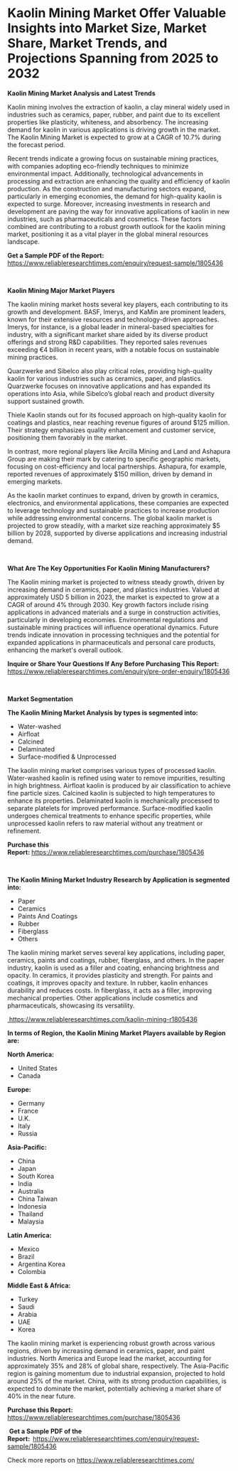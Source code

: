 <p><h1>Kaolin Mining Market Offer Valuable Insights into Market Size, Market Share, Market Trends, and Projections Spanning from 2025 to 2032</h1></p><p><strong>Kaolin Mining Market Analysis and Latest Trends</strong></p>
<p><p>Kaolin mining involves the extraction of kaolin, a clay mineral widely used in industries such as ceramics, paper, rubber, and paint due to its excellent properties like plasticity, whiteness, and absorbency. The increasing demand for kaolin in various applications is driving growth in the market. The Kaolin Mining Market is expected to grow at a CAGR of 10.7% during the forecast period. </p><p>Recent trends indicate a growing focus on sustainable mining practices, with companies adopting eco-friendly techniques to minimize environmental impact. Additionally, technological advancements in processing and extraction are enhancing the quality and efficiency of kaolin production. As the construction and manufacturing sectors expand, particularly in emerging economies, the demand for high-quality kaolin is expected to surge. Moreover, increasing investments in research and development are paving the way for innovative applications of kaolin in new industries, such as pharmaceuticals and cosmetics. These factors combined are contributing to a robust growth outlook for the kaolin mining market, positioning it as a vital player in the global mineral resources landscape.</p></p>
<p><strong>Get a Sample PDF of the Report:&nbsp;</strong> <a href="https://www.reliableresearchtimes.com/enquiry/request-sample/1805436?utm_campaign=3016&utm_medium=2&utm_source=Github&utm_content=ia&utm_term=10032025&utm_id=kaolin-mining">https://www.reliableresearchtimes.com/enquiry/request-sample/1805436</a></p>
<p>&nbsp;</p>
<p><strong>Kaolin Mining Major Market Players</strong></p>
<p><p>The kaolin mining market hosts several key players, each contributing to its growth and development. BASF, Imerys, and KaMin are prominent leaders, known for their extensive resources and technology-driven approaches. Imerys, for instance, is a global leader in mineral-based specialties for industry, with a significant market share aided by its diverse product offerings and strong R&D capabilities. They reported sales revenues exceeding €4 billion in recent years, with a notable focus on sustainable mining practices.</p><p>Quarzwerke and Sibelco also play critical roles, providing high-quality kaolin for various industries such as ceramics, paper, and plastics. Quarzwerke focuses on innovative applications and has expanded its operations into Asia, while Sibelco’s global reach and product diversity support sustained growth.</p><p>Thiele Kaolin stands out for its focused approach on high-quality kaolin for coatings and plastics, near reaching revenue figures of around $125 million. Their strategy emphasizes quality enhancement and customer service, positioning them favorably in the market.</p><p>In contrast, more regional players like Arcilla Mining and Land and Ashapura Group are making their mark by catering to specific geographic markets, focusing on cost-efficiency and local partnerships. Ashapura, for example, reported revenues of approximately $150 million, driven by demand in emerging markets.</p><p>As the kaolin market continues to expand, driven by growth in ceramics, electronics, and environmental applications, these companies are expected to leverage technology and sustainable practices to increase production while addressing environmental concerns. The global kaolin market is projected to grow steadily, with a market size reaching approximately $5 billion by 2028, supported by diverse applications and increasing industrial demand.</p></p>
<p>&nbsp;</p>
<p><strong>What Are The Key Opportunities For Kaolin Mining Manufacturers?</strong></p>
<p><p>The Kaolin mining market is projected to witness steady growth, driven by increasing demand in ceramics, paper, and plastics industries. Valued at approximately USD 5 billion in 2023, the market is expected to grow at a CAGR of around 4% through 2030. Key growth factors include rising applications in advanced materials and a surge in construction activities, particularly in developing economies. Environmental regulations and sustainable mining practices will influence operational dynamics. Future trends indicate innovation in processing techniques and the potential for expanded applications in pharmaceuticals and personal care products, enhancing the market's overall outlook.</p></p>
<p><strong>Inquire or Share Your Questions If Any Before Purchasing This Report:</strong> <a href="https://www.reliableresearchtimes.com/enquiry/pre-order-enquiry/1805436?utm_campaign=3016&utm_medium=2&utm_source=Github&utm_content=ia&utm_term=10032025&utm_id=kaolin-mining">https://www.reliableresearchtimes.com/enquiry/pre-order-enquiry/1805436</a></p>
<p>&nbsp;</p>
<p><strong>Market Segmentation</strong></p>
<p><strong>The Kaolin Mining Market Analysis by types is segmented into:</strong></p>
<p><ul><li>Water-washed</li><li>Airfloat</li><li>Calcined</li><li>Delaminated</li><li>Surface-modified & Unprocessed</li></ul></p>
<p><p>The kaolin mining market comprises various types of processed kaolin. Water-washed kaolin is refined using water to remove impurities, resulting in high brightness. Airfloat kaolin is produced by air classification to achieve fine particle sizes. Calcined kaolin is subjected to high temperatures to enhance its properties. Delaminated kaolin is mechanically processed to separate platelets for improved performance. Surface-modified kaolin undergoes chemical treatments to enhance specific properties, while unprocessed kaolin refers to raw material without any treatment or refinement.</p></p>
<p><strong>Purchase this Report:&nbsp;</strong><a href="https://www.reliableresearchtimes.com/purchase/1805436?utm_campaign=3016&utm_medium=2&utm_source=Github&utm_content=ia&utm_term=10032025&utm_id=kaolin-mining">https://www.reliableresearchtimes.com/purchase/1805436</a></p>
<p>&nbsp;</p>
<p><strong>The Kaolin Mining Market Industry Research by Application is segmented into:</strong></p>
<p><ul><li>Paper</li><li>Ceramics</li><li>Paints And Coatings</li><li>Rubber</li><li>Fiberglass</li><li>Others</li></ul></p>
<p><p>The kaolin mining market serves several key applications, including paper, ceramics, paints and coatings, rubber, fiberglass, and others. In the paper industry, kaolin is used as a filler and coating, enhancing brightness and opacity. In ceramics, it provides plasticity and strength. For paints and coatings, it improves opacity and texture. In rubber, kaolin enhances durability and reduces costs. In fiberglass, it acts as a filler, improving mechanical properties. Other applications include cosmetics and pharmaceuticals, showcasing its versatility.</p></p>
<p><a href="https://www.reliableresearchtimes.com/kaolin-mining-r1805436?utm_campaign=3016&utm_medium=2&utm_source=Github&utm_content=ia&utm_term=10032025&utm_id=kaolin-mining">&nbsp;https://www.reliableresearchtimes.com/kaolin-mining-r1805436</a></p>
<p><strong>In terms of Region, the Kaolin Mining Market Players available by Region are:</strong></p>
<p>
    <p> <strong> North America: </strong>
        <ul>
            <li>United States</li>
            <li>Canada</li>
        </ul>
        </p> 
    <p> <strong> Europe: </strong>
        <ul>
            <li>Germany</li>
            <li>France</li>
            <li>U.K.</li>
            <li>Italy</li>
            <li>Russia</li>
        </ul>
        </p> 
    <p> <strong> Asia-Pacific: </strong>
        <ul>
            <li>China</li>
            <li>Japan</li>
            <li>South Korea</li>
            <li>India</li>
            <li>Australia</li>
            <li>China Taiwan</li>
            <li>Indonesia</li>
            <li>Thailand</li>
            <li>Malaysia</li>
        </ul>
        </p> 
    <p> <strong> Latin America: </strong>
        <ul>
            <li>Mexico</li>
            <li>Brazil</li>
            <li>Argentina Korea</li>
            <li>Colombia</li>
        </ul>
        </p> 
    <p> <strong> Middle East & Africa: </strong>
        <ul>
            <li>Turkey</li>
            <li>Saudi</li>
            <li>Arabia</li>
            <li>UAE</li>
            <li>Korea</li>
        </ul>
    </p>
    </p>
<p><p>The kaolin mining market is experiencing robust growth across various regions, driven by increasing demand in ceramics, paper, and paint industries. North America and Europe lead the market, accounting for approximately 35% and 28% of global share, respectively. The Asia-Pacific region is gaining momentum due to industrial expansion, projected to hold around 25% of the market. China, with its strong production capabilities, is expected to dominate the market, potentially achieving a market share of 40% in the near future.</p></p>
<p><strong>Purchase this Report: </strong><a href="https://www.reliableresearchtimes.com/purchase/1805436?utm_campaign=3016&utm_medium=2&utm_source=Github&utm_content=ia&utm_term=10032025&utm_id=kaolin-mining">https://www.reliableresearchtimes.com/purchase/1805436</a></p>
<p>&nbsp;<strong>Get a Sample PDF of the Report:&nbsp;&nbsp;</strong><a href="https://www.reliableresearchtimes.com/enquiry/request-sample/1805436?utm_campaign=3016&utm_medium=2&utm_source=Github&utm_content=ia&utm_term=10032025&utm_id=kaolin-mining">https://www.reliableresearchtimes.com/enquiry/request-sample/1805436</a></p>
<p><strong></strong></p>
<p>Check more reports on <a href="https://www.reliableresearchtimes.com/?utm_campaign=3016&utm_medium=2&utm_source=Github&utm_content=ia&utm_term=10032025&utm_id=kaolin-mining">https://www.reliableresearchtimes.com/</a></p>